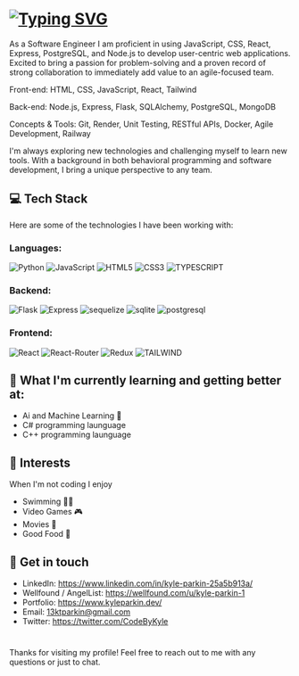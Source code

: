 # [![Typing SVG](https://readme-typing-svg.herokuapp.com?font=Fira+Code&pause=1000&color=099aad&width=550&lines=Hey+I'm+Kyle%2C+A+Full+Stack+Software+Engineer)](https://git.io/typing-svg)

As a Software Engineer I am proficient in using JavaScript, CSS, React, Express, PostgreSQL, and Node.js to develop user-centric web applications. Excited to bring a passion for problem-solving and a proven record of strong collaboration to immediately add value to an agile-focused team.

Front-end: HTML, CSS, JavaScript, React, Tailwind

Back-end: Node.js, Express, Flask, SQLAlchemy, PostgreSQL, MongoDB

Concepts & Tools: Git, Render, Unit Testing, RESTful APIs, Docker, Agile Development, Railway

I'm always exploring new technologies and challenging myself to learn new tools. With a background in both behavioral programming and software development, I bring a unique perspective to any team.

## 💻 Tech Stack
Here are some of the technologies I have been working with:
### Languages:
![Python](https://img.shields.io/badge/Python-3776AB?style=for-the-badge&logo=python&logoColor=white)
![JavaScript](https://img.shields.io/badge/JavaScript-F7DF1E?style=for-the-badge&logo=javascript&logoColor=black)
![HTML5](https://img.shields.io/badge/HTML5-E34F26?style=for-the-badge&logo=html5&logoColor=white)
![CSS3](https://img.shields.io/badge/CSS3-1572B6?style=for-the-badge&logo=css3&logoColor=white)
![TYPESCRIPT](https://img.shields.io/badge/typescript-014CFF?style=for-the-badge&logo=typescript&logoColor=white)
### Backend:
![Flask](https://img.shields.io/badge/Flask-000000?style=for-the-badge&logo=flask&logoColor=white)
![Express](https://img.shields.io/badge/Express.js-404D59?style=for-the-badge)
![sequelize](https://img.shields.io/badge/sequelize-323330?style=for-the-badge&logo=sequelize&logoColor=blue)
![sqlite](https://img.shields.io/badge/SQLite-07405E?style=for-the-badge&logo=sqlite&logoColor=white)
![postgresql](https://img.shields.io/badge/PostgreSQL-316192?style=for-the-badge&logo=postgresql&logoColor=white)
### Frontend:
![React](https://img.shields.io/badge/React-20232A?style=for-the-badge&logo=react&logoColor=61DAFB)
![React-Router](https://img.shields.io/badge/React_Router-CA4245?style=for-the-badge&logo=react-router&logoColor=white)
![Redux](https://img.shields.io/badge/Redux-593D88?style=for-the-badge&logo=redux&logoColor=white)
![TAILWIND](https://img.shields.io/badge/Tailwind_CSS-38B2AC?style=for-the-badge&logo=tailwind-css&logoColor=white)



## 🌱 What I'm currently learning and getting better at:
- Ai and Machine Learning 🤖
- C# programming launguage
- C++ programming launguage 
## 🎉 Interests
When I'm not coding I enjoy
- Swimming :swimming_man:
- Video Games 🎮
- Movies 🎥
- Good Food 🍛
## 💬 Get in touch
- LinkedIn: https://www.linkedin.com/in/kyle-parkin-25a5b913a/
- Wellfound / AngelList: https://wellfound.com/u/kyle-parkin-1
- Portfolio: https://www.kyleparkin.dev/
- Email: 13ktparkin@gmail.com
- Twitter: https://twitter.com/CodeByKyle
#
Thanks for visiting my profile! Feel free to reach out to me with any questions or just to chat.
<!-- ## 📈 Stats: -->
<!-- <p align="center"> <img src="https://github-readme-stats.vercel.app/api?username=13kparkin&show_icons=true&theme=gotham" alt="abhisheknaiidu" /> -->
